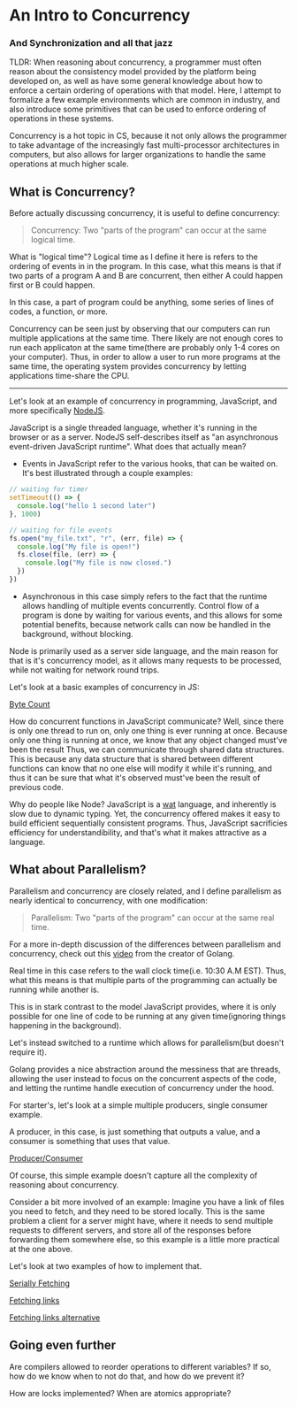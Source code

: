# An Intro to Concurrency
### And Synchronization and all that jazz

TLDR:
When reasoning about concurrency, a programmer must often reason about the consistency
model provided by the platform being developed on, as well as have some general knowledge about
how to enforce a certain ordering of operations with that model. Here, I attempt to
formalize a few example environments which are common in industry, and also introduce some
primitives that can be used to enforce ordering of operations in these systems.

Concurrency is a hot topic in CS, because it not only allows the
programmer to take advantage of the increasingly fast multi-processor architectures in
computers, but also allows for larger organizations to handle the same operations
at much higher scale.

## What is Concurrency?

Before actually discussing concurrency, it is useful to define concurrency:

> Concurrency:
> Two "parts of the program" can occur at the same logical time.

What is "logical time"? Logical time as I define it here is refers to the ordering of events in
in the program. In this case, what this means is that if two parts of a program A and B are
concurrent, then either A could happen first or B could happen.

In this case, a part of program could be anything, some series of lines of codes, a function, or
more.

Concurrency can be seen just by observing that our computers can run multiple applications at
the same time. There likely are not enough cores to run each applicaton at the same time(there
are probably only 1-4 cores on your computer). Thus, in order to allow a user to run more
programs at the same time, the operating system provides concurrency by letting applications
time-share the CPU.

---

Let's look at an example of concurrency in programming, JavaScript,
and more specifically [NodeJS](https://nodejs.org/en/).

JavaScript is a single threaded language, whether it's running in the browser or as a server.
NodeJS self-describes itself as "an asynchronous event-driven JavaScript runtime". What does
that actually mean?

- Events in JavaScript refer to the various hooks, that can be waited on. It's best illustrated
  through a couple examples:
```javascript
// waiting for timer
setTimeout(() => {
  console.log("hello 1 second later")
}, 1000)

// waiting for file events
fs.open("my_file.txt", "r", (err, file) => {
  console.log("My file is open!")
  fs.close(file, (err) => {
    console.log("My file is now closed.")
  })
})
```
- Asynchronous in this case simply refers to the fact that the runtime allows handling of
  multiple events concurrently. Control flow of a program is done by waiting for various events,
  and this allows for some potential benefits, because network calls can now be handled in the
  background, without blocking.

Node is primarily used as a server side language, and the main reason for that is it's
concurrency model, as it allows many requests to be processed, while not waiting for network
round trips.

Let's look at a basic examples of concurrency in JS:

[Byte Count](wc.js)

How do concurrent functions in JavaScript communicate? Well, since there is only one thread to
run on, only one thing is ever running at once. Because only one thing is running at once, we
know that any object changed must've been the result Thus, we can communicate through shared data
structures. This is because any data structure that is shared between different functions can
know that no one else will modify it while it's running, and thus it can be sure that what it's
observed must've been the result of previous code.

Why do people like Node? JavaScript is a [wat](https://www.destroyallsoftware.com/talks/wat)
language, and inherently is slow due to dynamic typing. Yet, the concurrency offered makes it
easy to build efficient sequentially consistent programs. Thus, JavaScript sacrificies
efficiency for understandibility, and that's what it makes attractive as a language.

## What about Parallelism?

Parallelism and concurrency are closely related, and I define parallelism as nearly identical to
concurrency, with one modification:

> Parallelism:
> Two "parts of the program" can occur at the same real time.

For a more in-depth discussion of the differences between parallelism and concurrency, check out this
[video](https://www.youtube.com/watch?v=cN_DpYBzKso) from the creator of Golang.

Real time in this case refers to the wall clock time(i.e. 10:30 A.M EST). Thus, what this means
is that multiple parts of the programming can actually be running while another is.

This is in stark contrast to the model JavaScript provides, where it is only possible for one
line of code to be running at any given time(ignoring things happening in the background).

Let's instead switched to a runtime which allows for parallelism(but doesn't require it).

Golang provides a nice abstraction around the messiness that are threads, allowing the user
instead to focus on the concurrent aspects of the code, and letting the runtime handle execution
of concurrency under the hood.

For starter's, let's look at a simple multiple producers, single consumer example.

A producer, in this case, is just something that outputs a value, and a consumer is something
that uses that value.

[Producer/Consumer](prod_con.go)

Of course, this simple example doesn't capture all the complexity of reasoning about
concurrency.

Consider a bit more involved of an example:
Imagine you have a link of files you need to fetch, and they need to be stored locally.
This is the same problem a client for a server might have, where it needs to send multiple
requests to different servers, and store all of the responses before forwarding them somewhere
else, so this example is a little more practical at the one above.

Let's look at two examples of how to implement that.

[Serially Fetching](naive_fetch.go)

[Fetching links](fetch_stuff.go)

[Fetching links alternative](fetch_stuff2.go)

## Going even further

Are compilers allowed to reorder operations to different variables?
If so, how do we know when to not do that, and how do we prevent it?

How are locks implemented?
When are atomics appropriate?

